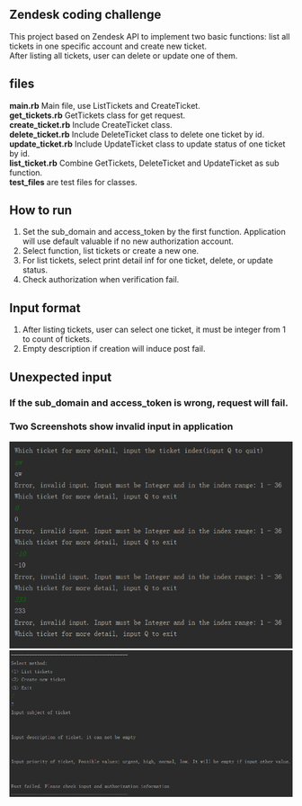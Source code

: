 Zendesk coding challenge
----
This project based on Zendesk API to implement two basic functions: list all tickets in one specific account and create new ticket.  
After listing all tickets, user can delete or update one of them.
## files
**main.rb** Main file, use ListTickets and CreateTicket.  
**get_tickets.rb** GetTickets class for get request.  
**create_ticket.rb** Include CreateTicket class.  
**delete_ticket.rb** Include DeleteTicket class to delete one ticket by id.  
**update_ticket.rb** Include UpdateTicket class to update status of one ticket by id.  
**list_ticket.rb** Combine GetTickets, DeleteTicket and UpdateTicket as sub function.  
**test_files** are test files for classes.  
## How to run
1. Set the sub_domain and access_token by the first function. Application will use default valuable if no new authorization account.
2. Select function, list tickets or create a new one.
3. For list tickets, select print detail inf for one ticket, delete, or update status.
4. Check authorization when verification fail.

## Input format
1. After listing tickets, user can select one ticket, it must be integer from 1 to count of tickets. 
2. Empty description if creation will induce post fail.
## Unexpected input
### If the sub_domain and access_token is wrong, request will fail.
### Two Screenshots show invalid input in application
![](https://github.com/YixiaoTang/Zendesk/blob/master/Unexpected%20input.png)
![](https://github.com/YixiaoTang/Zendesk/blob/master/Empty%20description.png)
